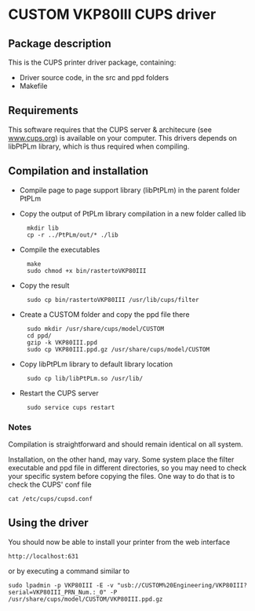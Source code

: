 # CUSTOM VKP80III CUPS driver

## Package description

This is the CUPS printer driver package, containing:

- Driver source code, in the src and ppd folders
- Makefile


## Requirements

This software requires that the CUPS server & architecure (see www.cups.org) is 
available on your computer.
This drivers depends on libPtPLm library, which is thus required when compiling.


## Compilation and installation

- Compile page to page support library (libPtPLm) in the parent folder PtPLm

- Copy the output of PtPLm library compilation in a new folder called lib

        mkdir lib
        cp -r ../PtPLm/out/* ./lib

- Compile the executables

        make
        sudo chmod +x bin/rastertoVKP80III


- Copy the result 

        sudo cp bin/rastertoVKP80III /usr/lib/cups/filter


- Create a CUSTOM folder and copy the ppd file there

        sudo mkdir /usr/share/cups/model/CUSTOM
        cd ppd/
        gzip -k VKP80III.ppd
        sudo cp VKP80III.ppd.gz /usr/share/cups/model/CUSTOM


- Copy libPtPLm library to default library location

        sudo cp lib/libPtPLm.so /usr/lib/


- Restart the CUPS server

        sudo service cups restart


### Notes

Compilation is straightforward and should remain identical on all system.

Installation, on the other hand, may vary. Some system place the filter executable and ppd file in different directories, so you may need to check your specific system before copying the files. One way to do that is to check the CUPS' conf file

    cat /etc/cups/cupsd.conf 

## Using the driver

You should now be able to install your printer from the web interface

    http://localhost:631

or by executing a command similar to

    sudo lpadmin -p VKP80III -E -v "usb://CUSTOM%20Engineering/VKP80III?serial=VKP80III_PRN_Num.:_0" -P /usr/share/cups/model/CUSTOM/VKP80III.ppd.gz
